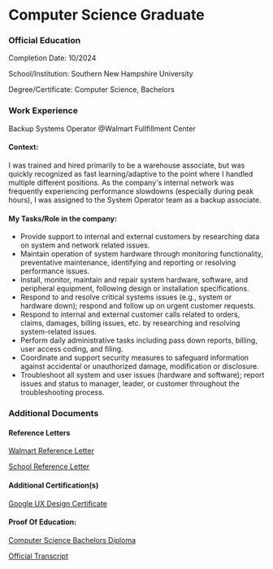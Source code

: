# Computer Science Graduate

### Official Education 
Completion Date: 10/2024

School/Institution: Southern New Hampshire University

Degree/Certificate: Computer Science, Bachelors   




### Work Experience
Backup Systems Operator @Walmart Fullfillment Center

#### Context: 
I was trained and hired primarily to be a warehouse associate, but was quickly recognized as fast learning/adaptive to the point where I handled multiple different positions. As the company's internal network was frequently experiencing performance slowdowns (especially during peak hours), I was assigned to the System Operator team as a backup associate.

#### My Tasks/Role in the company: 

- Provide support to internal and external customers by researching data on system and network related issues. 
- Maintain operation of system hardware through monitoring functionality, preventative maintenance, identifying and reporting or resolving performance issues. 
- Install, monitor, maintain and repair system hardware, software, and peripheral equipment, following design or installation specifications. 
- Respond to and resolve critical systems issues (e.g., system or hardware down); respond and follow up on urgent customer requests. 
- Respond to internal and external customer calls related to orders, claims, damages, billing issues, etc. by researching and resolving system-related issues. 
- Perform daily administrative tasks including pass down reports, billing, user access coding, and filing. 
- Coordinate and support security measures to safeguard information against accidental or unauthorized damage, modification or disclosure. 
- Troubleshoot all system and user issues (hardware and software); report issues and status to manager, leader, or customer throughout the troubleshooting process.

### Additional Documents

#### Reference Letters

[Walmart Reference Letter](https://docs.google.com/document/d/14pvasNSYurE37PibzdB0BKvhyh2LXoMy-g39LPYwutc/edit?usp=sharing)

[School Reference Letter](https://docs.google.com/document/d/1VG_KBKiCrdSVP9l29qI4rpCv2fNNerkywSg2lm8rxP4/edit?usp=sharing)

#### Additional Certification(s)

[Google UX Design Certificate](https://coursera.org/share/eb691b346b013ecf24036842fa4ff576)

#### Proof Of Education: 

[Computer Science Bachelors Diploma](https://urldefense.com/v3/__https://www.parchment.com/u/s/kd1A__;!!BeImMA!7NhdyHWxNpR0L8gKfi0c_v4-FPwFraA6fv6oZDauG_vYB52PL2IGjgUjeHMGI63S_IrBaarOYvJ-gy8JidgZvfQCAVsHmQ3-2zjK3w9V2g$)

[Official Transcript](https://drive.google.com/file/d/1yEljc4RZ1L9AaAV96b4Ftfj09GVHRozO/view?usp=sharing)
